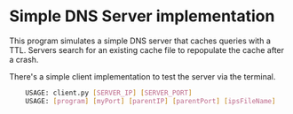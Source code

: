 # Simple DNS Server implementation

This program simulates a simple DNS server that caches queries with a TTL. Servers search for an existing cache file to repopulate the cache after a crash.

There's a simple client implementation to test the server via the terminal.

```bash
    USAGE: client.py [SERVER_IP] [SERVER_PORT]
    USAGE: [program] [myPort] [parentIP] [parentPort] [ipsFileName]
```
